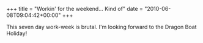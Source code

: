 +++
title = "Workin' for the weekend... Kind of"
date = "2010-06-08T09:04:42+00:00"
+++

This seven day work-week is brutal.  I'm looking forward to the Dragon Boat Holiday!
			